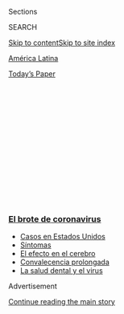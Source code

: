 <div id="app">

<div>

<div>

<div>

<div class="NYTAppHideMasthead css-1q2w90k e1suatyy0">

<div class="section css-ui9rw0 e1suatyy2">

<div class="css-eph4ug er09x8g0">

<div class="css-6n7j50">

</div>

<span class="css-1dv1kvn">Sections</span>

<div class="css-10488qs">

<span class="css-1dv1kvn">SEARCH</span>

</div>

[Skip to content](#site-content)[Skip to site index](#site-index)

</div>

<div id="masthead-section-label" class="css-1wr3we4 eaxe0e00">

[América
Latina](https://www.nytimes3xbfgragh.onion/es/section/america-latina)

</div>

<div class="css-10698na e1huz5gh0">

</div>

</div>

<div id="masthead-bar-one" class="section hasLinks css-15hmgas e1csuq9d3">

<div class="css-uqyvli e1csuq9d0">

</div>

<div class="css-1uqjmks e1csuq9d1">

</div>

<div class="css-9e9ivx">

[](https://myaccount.nytimes3xbfgragh.onion/auth/login?response_type=cookie&client_id=vi)

</div>

<div class="css-1bvtpon e1csuq9d2">

[Today’s
Paper](https://www.nytimes3xbfgragh.onion/section/todayspaper)

</div>

</div>

</div>

</div>

<div data-aria-hidden="false">

<div id="site-content" data-role="main">

<div>

<div class="css-1aor85t" style="opacity:0.000000001;z-index:-1;visibility:hidden">

<div class="css-1hqnpie">

<div class="css-epjblv">

<span class="css-17xtcya">[América
Latina](/es/section/america-latina)</span><span class="css-x15j1o">|</span><span class="css-fwqvlz">Una
escuela temporal para los niños en busca de
asilo</span>

</div>

<div class="css-k008qs">

<div class="css-1iwv8en">

<span class="css-18z7m18"></span>

<div>

</div>

</div>

<span class="css-1n6z4y">https://nyti.ms/3gaM6pK</span>

<div class="css-1705lsu">

<div class="css-4xjgmj">

<div class="css-4skfbu" data-role="toolbar" data-aria-label="Social Media Share buttons, Save button, and Comments Panel with current comment count" data-testid="share-tools">

  - 
  - 
  - 
  - 
    
    <div class="css-6n7j50">
    
    </div>

  - 
  - 

</div>

</div>

</div>

</div>

</div>

</div>

<div class="css-13pd83m">

<div class="css-l9svim">

### [<span class="css-pa1jbp"><span class="css-1rxm0ex">El brote de</span><span class="css-1rxm0ex"> coronavirus</span></span>](https://www.nytimes3xbfgragh.onion/es/spotlight/coronavirus?name=styln-coronavirus-es&region=TOP_BANNER&block=storyline_menu_recirc&action=click&pgtype=Article&impression_id=ab230980-f4cb-11ea-9a82-8ff3d0b97313&variant=undefined)

  - <span class="css-1qkutce">[Casos en Estados
    Unidos](https://www.nytimes3xbfgragh.onion/es/interactive/2020/espanol/mundo/coronavirus-en-estados-unidos.html?name=styln-coronavirus-es&region=TOP_BANNER&block=storyline_menu_recirc&action=click&pgtype=Article&impression_id=ab230981-f4cb-11ea-9a82-8ff3d0b97313&variant=undefined)</span>
  - <span class="css-1qkutce">[Síntomas](https://www.nytimes3xbfgragh.onion/es/interactive/2020/08/06/espanol/ciencia-y-tecnologia/tengo-covid-19-sintomas.html?name=styln-coronavirus-es&region=TOP_BANNER&block=storyline_menu_recirc&action=click&pgtype=Article&impression_id=ab233090-f4cb-11ea-9a82-8ff3d0b97313&variant=undefined)</span>
  - <span class="css-1qkutce">[El efecto en el
    cerebro](https://www.nytimes3xbfgragh.onion/es/2020/09/11/espanol/ciencia-y-tecnologia/cerebro-coronavirus.html?name=styln-coronavirus-es&region=TOP_BANNER&block=storyline_menu_recirc&action=click&pgtype=Article&impression_id=ab233091-f4cb-11ea-9a82-8ff3d0b97313&variant=undefined)</span>
  - <span class="css-1qkutce">[Convalecencia
    prolongada](https://www.nytimes3xbfgragh.onion/es/2020/09/09/espanol/ciencia-y-tecnologia/salud-mental-coronavirus.html?name=styln-coronavirus-es&region=TOP_BANNER&block=storyline_menu_recirc&action=click&pgtype=Article&impression_id=ab233092-f4cb-11ea-9a82-8ff3d0b97313&variant=undefined)</span>
  - <span class="css-1qkutce">[La salud dental y el
    virus](https://www.nytimes3xbfgragh.onion/es/2020/09/08/espanol/ciencia-y-tecnologia/dentistas-covid-dientes.html?name=styln-coronavirus-es&region=TOP_BANNER&block=storyline_menu_recirc&action=click&pgtype=Article&impression_id=ab233093-f4cb-11ea-9a82-8ff3d0b97313&variant=undefined)</span>

</div>

</div>

<div id="top-wrapper" class="css-1sy8kpn">

<div id="top-slug" class="css-l9onyx">

Advertisement

</div>

[Continue reading the main
story](#after-top)

<div class="ad top-wrapper" style="text-align:center;height:100%;display:block;min-height:250px">

<div id="top" class="place-ad" data-position="top" data-size-key="top">

</div>

</div>

<div id="after-top">

</div>

</div>

<div>

<div id="sponsor-wrapper" class="css-1hyfx7x">

<div id="sponsor-slug" class="css-19vbshk">

Supported by

</div>

[Continue reading the main
story](#after-sponsor)

<div id="sponsor" class="ad sponsor-wrapper" style="text-align:center;height:100%;display:block">

</div>

<div id="after-sponsor">

</div>

</div>

<div class="css-186x18t">

</div>

<div class="css-1vkm6nb ehdk2mb0">

# Una escuela temporal para los niños en busca de asilo

</div>

Los esfuerzos por educar a los niños en la frontera entre México y
Estados Unidos se han visto frustrados por la pandemia. Unos voluntarios
están llenando ese vacío.

<div class="css-79elbk" data-testid="photoviewer-wrapper">

<div class="css-z3e15g" data-testid="photoviewer-wrapper-hidden">

</div>

<div class="css-1a48zt4 ehw59r15" data-testid="photoviewer-children">

![<span class="css-16f3y1r e13ogyst0" data-aria-hidden="true">Ana
Morales Becerra, solicitante de asilo y madre soltera de cuatro, busca
refugio con su familia en la iglesia Embajadores de Jesús, que también
es albergue para migrantes, en Tijuana. Durante casi un año, los niños
han tenido poco o ningún acceso a la educación formal. Ahora, los
voluntarios están implementando clases virtuales para intentar llenar el
creciente vacío después de la
pandemia.</span><span class="css-cnj6d5 e1z0qqy90" itemprop="copyrightHolder"><span class="css-1ly73wi e1tej78p0">Credit...</span><span><span>Guillermo
Arias para The New York
Times</span></span></span>](https://static01.graylady3jvrrxbe.onion/images/2020/08/18/multimedia/18borderschools-ES-00/merlin_175763541_5bd3b445-6b29-48c7-94e0-58947723d57a-articleLarge.jpg?quality=75&auto=webp&disable=upscale)

</div>

</div>

<div class="css-18e8msd">

<div class="css-vp77d3 epjyd6m0">

<div class="css-1baulvz">

Por <span class="css-1baulvz" itemprop="name">Myriam Vidal Valero</span>
y <span class="css-1baulvz last-byline" itemprop="name">Rodrigo Pérez
Ortega</span>

</div>

</div>

  - 18 de agosto de
    2020

  - 
    
    <div class="css-4xjgmj">
    
    <div class="css-d8bdto" data-role="toolbar" data-aria-label="Social Media Share buttons, Save button, and Comments Panel with current comment count" data-testid="share-tools">
    
      - 
      - 
      - 
      - 
        
        <div class="css-6n7j50">
        
        </div>
    
      - 
      - 
    
    </div>
    
    </div>

</div>

<div class="css-mdjrty">

[Read in
English](https://www.nytimes3xbfgragh.onion/2020/08/18/parenting/migrant-children-school-border.html "Read in English")

</div>

</div>

<div class="section meteredContent css-1r7ky0e" name="articleBody" itemprop="articleBody">

<div class="css-1fanzo5 StoryBodyCompanionColumn">

<div class="css-53u6y8">

[Regístrate para recibir nuestro
boletín](https://www.nytimes3xbfgragh.onion/newsletters/el-times) con
lo mejor de The New York Times.

-----

Ana Morales Becerra, una madre soltera de Michoacán, México, describe su
antiguo hogar como un lugar tranquilo en medio de una guerra de
cárteles. Con tantos narcos en su barrio, en la ciudad de Uruapan,
estaba segura de que nadie se atrevería a entrar a robarle. Pero aún
así, siempre se sintió incómoda porque su rutina diaria —trabajar en
dos empleos y cuidar a sus hijos— estaba marcada por el paso de
camionetas llenas de gente armada.

Sin embargo, la gota que derramó el vaso fue cuando las camionetas de
los narcos comenzaron a seguir a sus hijos. “¡Hasta aquí\!”, recuerda
haber dicho. “Me voy”. Huyendo de la violencia de los cárteles, el abuso
sexual y las amenazas de muerte, dejó su hogar para buscar una nueva
oportunidad en Estados Unidos. En octubre pasado llegó a Tijuana,
México, con sus cuatro hijos, muy poco dinero y sin un lugar donde
quedarse.

</div>

</div>

<div>

</div>

<div class="css-1fanzo5 StoryBodyCompanionColumn">

<div class="css-53u6y8">

Pero buscar asilo, algo que Morales Becerra pensó que sería un proceso
relativamente rápido, resultó ser un pantano administrativo que la
dejaría varada a ella y a su familia durante meses mientras esperaban a
que un juez decidiera su destino. “No sabía que había que llevar todo
este proceso”, dijo. Con sus vidas en suspenso y sin acceso a trabajos
formales ni a la escuela, han vivido en el albergue Embajadores de
Jesús, a solo cinco kilómetros al sur de la frontera entre Estados
Unidos y México, durante casi un año.

</div>

</div>

<div class="css-1fanzo5 StoryBodyCompanionColumn">

<div class="css-53u6y8">

Como la familia Morales Becerra, miles de familias de Centroamérica y
México han llegado a la frontera sur de Estados Unidos en los últimos
años para escapar de la violencia. Los Protocolos de Protección a
Migrantes de la Casa Blanca, también conocido como el programa “Quédate
en México”, ha [obligado a los migrantes a esperar en México durante
meses](https://www.nytimes3xbfgragh.onion/interactive/2019/08/18/us/mexico-immigration-asylum.html),
sin garantías de asilo.

Durante este tiempo, los niños tienen poco o ningún acceso a la
educación formal. “Jesús, mi hijo más grande, estaba preocupado”, dijo
Morales Becerra. “Me decía: ‘Ya perdí un año, mamá, no quiero perder
otro’”.

En la última década, Estados Unidos [registró aproximadamente 1,7
millones](https://www.unhcr.org/globaltrends2019/) de solicitudes de
asilo, según la Agencia de las Naciones Unidas para los Refugiados. El
gobierno de Donald Trump [redujo la cantidad de
refugiados](https://www.migrationpolicy.org/article/refugees-and-asylees-united-states-2018)
que Estados Unidos acepta anualmente de 110.000 en 2017 a 30.000 en
2019, menos del diez por ciento de las solicitudes presentadas ese año.
Entre los que buscan asilo, “los niños son mucho más vulnerables”, dijo
Germán Casas, un psiquiatra infantil que vive en Colombia y es el
presidente para América Latina de Médicos Sin Fronteras.

El trauma que algunos experimentan en el camino —separación familiar,
violencia física, secuestro, abuso sexual y trata de personas— es
perjudicial para su desarrollo y salud mental, dijo Casas. Muchos niños
migrantes tienen dificultades para regular sus comportamientos y
emociones, manejar el estrés y desarrollar empatía, [según
investigaciones](https://onlinelibrary.wiley.com/doi/book/10.1002/9780470669280).

</div>

</div>

<div class="css-1fanzo5 StoryBodyCompanionColumn">

<div class="css-53u6y8">

Con poca ayuda del gobierno de Tijuana, voluntarios de ambos lados de la
frontera han intervenido para ofrecer clases a algunos niños. Pero justo
cuando uno de estos proyectos ganaba fuerza, llegó la pandemia de la
COVID-19.

</div>

</div>

<div class="css-79elbk" data-testid="photoviewer-wrapper">

<div class="css-z3e15g" data-testid="photoviewer-wrapper-hidden">

</div>

<div class="css-1a48zt4 ehw59r15" data-testid="photoviewer-children">

![<span class="css-16f3y1r e13ogyst0" data-aria-hidden="true">El autobús
del proyecto School Box afuera de un albergue en 2019. Durante meses,
hasta que la pandemia los obligó a parar, el aula móvil con los colores
del arcoíris llevó a profesores voluntarios hasta los migrantes que
esperaban en México su audiencia en el tribunal migratorio de Estados
Unidos.</span><span class="css-cnj6d5 e1z0qqy90" itemprop="copyrightHolder"><span class="css-1ly73wi e1tej78p0">Credit...</span><span>Picture
Alliance vía
Alamy</span></span>](https://static01.graylady3jvrrxbe.onion/images/2020/08/18/multimedia/18borderschools-ES-01/merlin_175817601_1c53c837-ccbf-44ea-916f-a4b825c09adb-articleLarge.jpg?quality=75&auto=webp&disable=upscale)

</div>

</div>

<div class="css-1fanzo5 StoryBodyCompanionColumn">

<div class="css-53u6y8">

## Llega un aula con los colores del arcoíris

Andrea Rincón Cortés, de 21 años, siente una profunda conexión con los
migrantes. Su padre intentó cruzar la frontera en 1992, pero terminó por
asentarse en Tijuana, donde ella nació y se crio. A medida que crecía,
vio que cruzar era una cuestión de supervivencia para la mayoría de los
migrantes. Cuando era adolescente, comenzó a visitar albergues y a
coordinar donaciones. “Sentí este acercamiento con ellos porque me veo
reflejada ahí”, dijo.

En julio de 2019, mientras hacía malabares con los cursos universitarios
y su trabajo en una organización sin fines de lucro llamada Border
Angels, Rincón Cortés descubrió el [School Box
Project](https://www.schoolboxproject.org/us-mexican-border), una
organización internacional que lleva actividades educativas a niños
refugiados en Grecia, Bangladés y Siria. Rápidamente propuso llevar
también estas actividades a los niños migrantes en la frontera mexicana.

Durante los siguientes meses, ella y otros cuatro voluntarios de ambos
lados de la frontera, a bordo de un autobús escolar con los colores del
arcoíris convertido en un aula móvil, visitaron tres albergues de
Tijuana para dar lecciones de dos horas a los niños. “Nos enfocamos al
principio en hacer actividades de arteterapia para identificar qué
necesidades educativas y emocionales había”, dijo Rincón
Cortés.

</div>

</div>

<div class="css-79elbk" data-testid="photoviewer-wrapper">

<div class="css-z3e15g" data-testid="photoviewer-wrapper-hidden">

</div>

<div class="css-1a48zt4 ehw59r15" data-testid="photoviewer-children">

<div class="css-1xdhyk6 erfvjey0">

<span class="css-1ly73wi e1tej78p0">Image</span>

<div class="css-zjzyr8">

<div data-testid="lazyimage-container" style="height:257.77777777777777px">

</div>

</div>

</div>

<span class="css-16f3y1r e13ogyst0" data-aria-hidden="true">En 2019,
Andrea Rincón Cortés, de 21 años, se convirtió en voluntaria para dar
clases a niños en los albergues de la frontera mexicana. Cuando la
pandemia obligó a parar su programa de aula móvil fundó su propia
organización sin fines de lucro para darle clases virtuales a los niños
migrantes.</span><span class="css-cnj6d5 e1z0qqy90" itemprop="copyrightHolder"><span class="css-1ly73wi e1tej78p0">Credit...</span><span>Guillermo
Arias para The New York Times</span></span>

</div>

</div>

<div class="css-1fanzo5 StoryBodyCompanionColumn">

<div class="css-53u6y8">

Después de crecer en lugares peligrosos y experimentar traumas durante
su trayecto a la frontera, los niños migrantes desarrollan a menudo
inseguridades permanentes y tienen problemas para relacionarse con el
mundo, explicó Casas. También tienen un [mayor riesgo de desarrollar
trastornos de salud
mental](https://oxfordre.com/publichealth/view/10.1093/acrefore/9780190632366.001.0001/acrefore-9780190632366-e-12)
como el trastorno de estrés postraumático.

La educación y el sentido de la rutina adquieren un significado más
profundo para ellos, según Casas, que ha tratado a niños refugiados
durante más de 20 años. [Dijo que disminuye su
ansiedad](https://onlinelibrary.wiley.com/doi/10.1002/9780470669280.ch12)
al proporcionar un entorno seguro donde pueden concentrarse en el
conocimiento útil, en lugar de la atmósfera angustiante que los rodea.

</div>

</div>

<div class="css-1fanzo5 StoryBodyCompanionColumn">

<div class="css-53u6y8">

En una fría mañana de diciembre del año pasado, abordamos el
autobús-salón de clases en el puerto de entrada El Chaparral y
viajamos con dos voluntarios que darían clases aquel día. La gente
miraba el autobús escolar pintado de arcoíris en medio de una corriente
de autos monótonos en las calles de Tijuana. Tan pronto llegamos al
albergue, una decena de niños salió corriendo para saludarnos,
abrazándonos las piernas y saltando sonrientes. Luego se sentaron a
pintar, unos con los dedos, al azar, otros representaban su viaje por el
desierto.

Zaida Guillén, la directora del albergue Embajadores de Jesús, dijo que
las clases cambiaron la conducta de los niños y les permitieron
florecer. “Los niños se empezaron a integrar, empezaron a tener más
respeto, trabajaban en equipo”.

La escuela móvil pareció distraerlos de sus terribles experiencias,
señaló Dulce García, abogada de inmigración en San Diego y directora de
Border Angels. “Por lo menos tienen ese momento donde son niños, donde
tienen que hacer tarea o pueden hablar de la situación con un
experto”.

</div>

</div>

<div class="css-79elbk" data-testid="photoviewer-wrapper">

<div class="css-z3e15g" data-testid="photoviewer-wrapper-hidden">

</div>

<div class="css-1a48zt4 ehw59r15" data-testid="photoviewer-children">

<div class="css-1xdhyk6 erfvjey0">

<span class="css-1ly73wi e1tej78p0">Image</span>

<div class="css-zjzyr8">

<div data-testid="lazyimage-container" style="height:257.77777777777777px">

</div>

</div>

</div>

<span class="css-16f3y1r e13ogyst0" data-aria-hidden="true">Niños
migrantes juegan en la iglesia y albergue Embajadores de Jesús, a unos 5
kilómetros al sur de la frontera entre México y Estados Unidos, en
Tijuana.</span><span class="css-cnj6d5 e1z0qqy90" itemprop="copyrightHolder"><span class="css-1ly73wi e1tej78p0">Credit...</span><span>Guillermo
Arias para The New York Times</span></span>

</div>

</div>

<div class="css-1fanzo5 StoryBodyCompanionColumn">

<div class="css-53u6y8">

## Un trabajo que ya es difícil se vuelve casi imposible

Después de ocho meses, el proyecto del autobús escolar funcionaba sin
problemas. Los niños estaban acostumbrados al horario, confiaban en los
voluntarios (que también enseñaban matemáticas e inglés) y los
extrañaban cuando no podían llegar. “Ellos ya te ven como parte de sus
vidas”, dijo Rincón Cortés.

Pero luego, en marzo, ambos países cerraron sus fronteras y los
gobiernos emitieron órdenes de quedarse en casa debido a la pandemia. La
directora de School Box Project le dijo a Rincón Cortés que no podían
seguir impartiendo clases de manera segura y que terminaban sus
programas en todo el mundo. Rincón Cortés llevó a los niños al cine como
una excursión de despedida, y luego ella y los voluntarios se quedaron
sin el autobús para continuar con su enseñanza.

Los hijos de Morales Becerra, junto con los otros 75 niños en los tres
albergues, quedaron repentinamente a la deriva, en confinamiento,
mientras sus padres se enteraban que sus citas en la corte para
solicitar asilo [se
retrasarían](https://www.nytimes3xbfgragh.onion/2020/03/17/us/politics/trump-coronavirus-mexican-border.html)
debido al coronavirus. O peor aún: que podrían verse obligados a [volver
a la violencia de la que
huían](https://www.nytimes3xbfgragh.onion/es/2020/03/19/espanol/america-latina/solicitantes-de-asilo-estados-unidos.html).

</div>

</div>

<div class="css-1fanzo5 StoryBodyCompanionColumn">

<div class="css-53u6y8">

A medida que los donativos y la ayuda disminuyeron durante los
siguientes dos meses, los niños del albergue Embajadores de Jesús
estaban desesperados, estresados y aburridos sin sus lecciones. “Todas
las ayudas dejaron de venir. Los doctores, las donaciones, el psicólogo…
Todo”, dijo Morales Becerra.

Su hijo mayor, Jesús, de 12 años, tenía una copia de *Harry Potter y la
piedra filosofal*, que cuenta las aventuras de un joven mago. “Como no
tenía nada que hacer, lo terminaba y lo volvía a leer. Lo terminaba y lo
volvía a leer”,
dijo.

</div>

</div>

<div class="css-79elbk" data-testid="photoviewer-wrapper">

<div class="css-z3e15g" data-testid="photoviewer-wrapper-hidden">

</div>

<div class="css-1a48zt4 ehw59r15" data-testid="photoviewer-children">

<div class="css-1xdhyk6 erfvjey0">

<span class="css-1ly73wi e1tej78p0">Image</span>

<div class="css-zjzyr8">

<div data-testid="lazyimage-container" style="height:257.77777777777777px">

</div>

</div>

</div>

<span class="css-16f3y1r e13ogyst0" data-aria-hidden="true">Los cursos
virtuales, coordinados por la organización sin fines de lucro
International Activist Youth, ofrecen sentido y estructura a la vida de
los niños migrantes, muchos de los cuales no han estado en un salón de
clase desde que abandonaron sus
hogares.</span><span class="css-cnj6d5 e1z0qqy90" itemprop="copyrightHolder"><span class="css-1ly73wi e1tej78p0">Credit...</span><span>Guillermo
Arias para The New York Times</span></span>

</div>

</div>

<div class="css-1fanzo5 StoryBodyCompanionColumn">

<div class="css-53u6y8">

## Los profesores se ponen creativos

Cuando vivía en Michoacán, Morales Becerra había sido una madre soltera
que tenía dos trabajos. Ahora, en el albergue durante el confinamiento,
languidecía en depresión. “Yo no he estado acostumbrada a no hacer nada,
siempre tengo que estar activa”, dijo. “Yo ya estaba desesperada”.

Cuando se dio cuenta de que su hijo menor, Axel, de cinco años, no
recordaba la mayor parte de lo que había aprendido en la guardería el
año anterior, le preguntó a Guillén si podían iniciar clases informales
para los más pequeños, y pronto se encontró enseñando matemáticas y
lectura a los habitantes más jóvenes del albergue.

Mientras tanto, al otro lado de la ciudad, Rincón Cortés elaboraba su
propio plan para seguir con la enseñanza. Para ella, era algo más que
ofrecer clases a los niños. Quería hacerles sentir que alguien los
estaba cuidando, dijo. “Que ellos importan”.

Fundó su propia organización sin fines de lucro, llamada [International
Activist Youth](https://www.internationalactivistyouth.com/), y reclutó
a otros estudiantes universitarios para ayudar a enseñar. Pero era obvio
que el aprendizaje a distancia era la única forma segura de llegar a los
niños. Recurrir a métodos en línea significaba que tenían que establecer
en el albergue un servicio de internet confiable y computadoras. Una
donación de 500 dólares los ayudó a impulsar el nuevo proyecto.

</div>

</div>

<div class="css-1fanzo5 StoryBodyCompanionColumn">

<div class="css-53u6y8">

Para julio, tenían ya una conexión a internet en el albergue, y trajeron
proyectores, bocinas, sillas y otros materiales donados para las clases.
Rincón Cortés también tuvo que entrenar a los maestros voluntarios a
interactuar con los niños migrantes. Los pequeños detalles, como
aprenderse el nombre de un niño o reconocer activamente su trabajo, les
da a los pequeños un sentido de confianza en sí mismos y dignidad.

A mediados de julio, empezaron a enseñar. Rincón Cortés y su equipo de
14 voluntarios ahora brindan más lecciones de las que podían con el
autobús escolar. Matemáticas, inglés, lectura y arte en línea ocupan la
mayor parte de los días de los niños. “Ya mis hijos me advirtieron que
no los voy a ver en todo el día por tanta actividad que hay”, dijo
Morales Becerra, riendo.

Aunque su hijo Jesús extraña la interacción en persona con sus maestros,
le gusta tener más lecciones. También hay [otros aspectos
positivos](https://www.nytimes3xbfgragh.onion/2020/05/20/nyregion/coronavirus-students-schools.html).
“Me siento mejor porque si estuvieran aquí los maestros me daría más
vergüenza”, dijo Jesús, quien siempre ha sido tímido. Ahora que las
lecciones son en línea, participa más.

Su hermano menor, Axel, también está ocupado con las clases. “Apenas
estoy aprendiendo a leer”, dijo. “Puedo leer: ‘Mamá me ama’”.

Ambos niños siguen soñando con su futuro. Mientras Jesús quiere
convertirse en biólogo marino o arquitecto, Axel se debate entre ser
policía, soldado o
pizzero.

</div>

</div>

<div class="css-79elbk" data-testid="photoviewer-wrapper">

<div class="css-z3e15g" data-testid="photoviewer-wrapper-hidden">

</div>

<div class="css-1a48zt4 ehw59r15" data-testid="photoviewer-children">

<div class="css-1xdhyk6 erfvjey0">

<span class="css-1ly73wi e1tej78p0">Image</span>

<div class="css-zjzyr8">

<div data-testid="lazyimage-container" style="height:257.77777777777777px">

</div>

</div>

</div>

<span class="css-16f3y1r e13ogyst0" data-aria-hidden="true">Dos
estudiantes ríen durante una clase virtual en la iglesia y albergue de
Tijuana en
agosto.</span><span class="css-cnj6d5 e1z0qqy90" itemprop="copyrightHolder"><span class="css-1ly73wi e1tej78p0">Credit...</span><span>Guillermo
Arias para The New York Times</span></span>

</div>

</div>

<div class="css-1fanzo5 StoryBodyCompanionColumn">

<div class="css-53u6y8">

Las clases virtuales también incluyen lecciones sobre los[derechos
internacionales básicos del
niño](https://www.unicef.org/es/convencion-derechos-nino/convencion-version-ninos),
como el derecho a tener un hogar seguro, a estar protegido contra la
violencia o a recibir una educación. “Vemos un derecho por sesión”, dijo
Rincón Cortés. Esto ayuda a preparar tanto a los niños como a los padres
para reconocer los abusos y la violencia. El nuevo programa también
ayudará a las familias a ponerse en contacto con consejeros y
organizaciones para obtener asesoramiento legal o psicológico.

</div>

</div>

<div class="css-1fanzo5 StoryBodyCompanionColumn">

<div class="css-53u6y8">

Aunque México y Estados Unidos han comenzado a abrirse después del
confinamiento, Rincón Cortés planea continuar con las clases virtuales.
Morales Becerra dijo que ella y muchos otros padres comienzan a
encontrar estabilidad y un sentido de esperanza, aunque su objetivo aún
es cruzar la frontera después de que se reanuden las citas en las
cortes.

“Tengo muchos planes”, dijo. “Quiero estudiar y solo tengo la secundaria
y espero me ayude para sacar a mis chiquillos adelante”.

-----

Myriam Vidal Valero es una periodista mexicana que cubre salud y
ciencia. Es miembro de la Red Mexicana de Periodistas de Ciencia.

Rodrigo Pérez Ortega es un periodista radicado en Washington D. C. que
cubre salud y ciencia.

*La reportería para esta historia fue financiada por la Beca Rosalynn
Carter para Periodismo en Salud Mental.*

</div>

</div>

<div>

</div>

</div>

<div>

</div>

<div>

</div>

<div>

</div>

<div>

<div id="bottom-wrapper" class="css-1ede5it">

<div id="bottom-slug" class="css-l9onyx">

Advertisement

</div>

[Continue reading the main
story](#after-bottom)

<div id="bottom" class="ad bottom-wrapper" style="text-align:center;height:100%;display:block;min-height:90px">

</div>

<div id="after-bottom">

</div>

</div>

</div>

</div>

</div>

## Site Index

<div>

</div>

## Site Information Navigation

  - [© <span>2020</span> <span>The New York Times
    Company</span>](https://help.nytimes3xbfgragh.onion/hc/en-us/articles/115014792127-Copyright-notice)

<!-- end list -->

  - [NYTCo](https://www.nytco.com/)
  - [Contact
    Us](https://help.nytimes3xbfgragh.onion/hc/en-us/articles/115015385887-Contact-Us)
  - [Work with us](https://www.nytco.com/careers/)
  - [Advertise](https://nytmediakit.com/)
  - [T Brand Studio](http://www.tbrandstudio.com/)
  - [Your Ad
    Choices](https://www.nytimes3xbfgragh.onion/privacy/cookie-policy#how-do-i-manage-trackers)
  - [Privacy](https://www.nytimes3xbfgragh.onion/privacy)
  - [Terms of
    Service](https://help.nytimes3xbfgragh.onion/hc/en-us/articles/115014893428-Terms-of-service)
  - [Terms of
    Sale](https://help.nytimes3xbfgragh.onion/hc/en-us/articles/115014893968-Terms-of-sale)
  - [Site
    Map](https://spiderbites.nytimes3xbfgragh.onion)
  - [Help](https://help.nytimes3xbfgragh.onion/hc/en-us)
  - [Subscriptions](https://www.nytimes3xbfgragh.onion/subscription?campaignId=37WXW)

</div>

</div>

</div>

</div>

